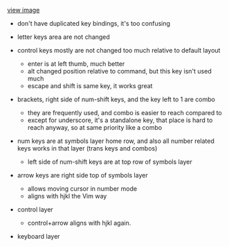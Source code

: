
[view image](https://keymap-drawer.streamlit.app/?zmk_url=https%3A%2F%2Fgithub.com%2Fmolikto%2Fzmk-config%2Fblob%2Fmaster%2Fconfig%2Fcorne.keymap)

* don't have duplicated key bindings, it's too confusing

* letter keys area are not changed
* control keys mostly are not changed too much relative to default layout
  * enter is at left thumb, much better
  * alt changed position relative to command, but this key isn't used much
  * escape and shift is same key, it works great
* brackets, right side of num-shift keys, and the key left to 1 are combo
  * they are frequently used, and combo is easier to reach compared to 
  * except for underscore, it's a standalone key, that place is hard to reach anyway, so at same priority like a combo
* num keys are at symbols layer home row, and also all number related keys works in that layer (trans keys and combos)
  * left side of num-shift keys are at top row of symbols layer
* arrow keys are right side top of symbols layer
  * allows moving cursor in number mode
  * aligns with hjkl the Vim way
* control layer
  * control+arrow aligns with hjkl again.
* keyboard layer





